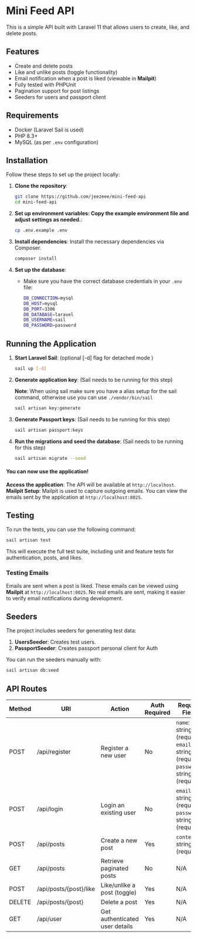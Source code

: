 # Mini Feed API

This is a simple API built with Laravel 11 that allows users to create, like, and delete posts.

## Features

-   Create and delete posts
-   Like and unlike posts (toggle functionality)
-   Email notification when a post is liked (viewable in **Mailpit**)
-   Fully tested with PHPUnit
-   Pagination support for post listings
-   Seeders for users and passport client

## Requirements

-   Docker (Laravel Sail is used)
-   PHP 8.3+
-   MySQL (as per `.env` configuration)

## Installation

Follow these steps to set up the project locally:

1. **Clone the repository**:

    ```bash
    git clone https://github.com/jeezeee/mini-feed-api
    cd mini-feed-api
    ```

2. **Set up environment variables: Copy the example environment file and adjust settings as needed.**:

    ```bash
    cp .env.example .env
    ```

3. **Install dependencies**: Install the necessary dependencies via Composer.

    ```bash
    composer install
    ```

4. **Set up the database**:

    - Make sure you have the correct database credentials in your `.env` file:

        ```bash
        DB_CONNECTION=mysql
        DB_HOST=mysql
        DB_PORT=3306
        DB_DATABASE=laravel
        DB_USERNAME=sail
        DB_PASSWORD=password
        ```

## Running the Application

1. **Start Laravel Sail**: (optional [-d] flag for detached mode )

    ```bash
    sail up [-d]
    ```

2. **Generate application key**: (Sail needs to be running for this step)

    **Note**: When using sail make sure you have a alias setup for the sail command, otherwise use you can use `./vendor/bin/sail`

    ```bash
    sail artisan key:generate
    ```

3. **Generate Passport keys**: (Sail needs to be running for this step)

    ```bash
    sail artisan passport:keys
    ```

4. **Run the migrations and seed the database**: (Sail needs to be running for this step)

    ```bash
    sail artisan migrate --seed
    ```

#### You can now use the application!

**Access the application**: The API will be available at `http://localhost`.
**Mailpit Setup**: Mailpit is used to capture outgoing emails. You can view the emails sent by the application at `http://localhost:8025`.

## Testing

To run the tests, you can use the following command:

```bash
sail artisan test
```

This will execute the full test suite, including unit and feature tests for authentication, posts, and likes.

### Testing Emails

Emails are sent when a post is liked. These emails can be viewed using **Mailpit** at `http://localhost:8025`. No real emails are sent, making it easier to verify email notifications during development.

## Seeders

The project includes seeders for generating test data:

1. **UsersSeeder**: Creates test users.
2. **PassportSeeder**: Creates passport personal client for Auth

You can run the seeders manually with:

```bash
sail artisan db:seed
```



## API Routes

| Method | URI                    | Action                         | Auth Required | Required Fields                                              |
| ------ | ---------------------- | ------------------------------ | ------------- | ------------------------------------------------------------ |
| POST   | /api/register          | Register a new user            | No            | `name`: string (required), `email`: string (required), `password`: string (required) |
| POST   | /api/login             | Login an existing user         | No            | `email`: string (required), `password`: string (required)    |
| POST   | /api/posts             | Create a new post              | Yes           | `content`: string (required)                                 |
| GET    | /api/posts             | Retrieve paginated posts       | No            | N/A                                                          |
| POST   | /api/posts/{post}/like | Like/unlike a post (toggle)    | Yes           | N/A                                                          |
| DELETE | /api/posts/{post}      | Delete a post                  | Yes           | N/A                                                          |
| GET    | /api/user              | Get authenticated user details | Yes           | N/A                                                          |
